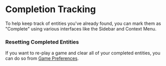 # Completion Tracking

To help keep track of entities you've already found, you can mark them as "Complete" using various interfaces like the Sidebar and Context Menu.

### Resetting Completed Entities

If you want to re-play a game and clear all of your completed entities, you can do so from [Game Preferences](game-preferences.md).

